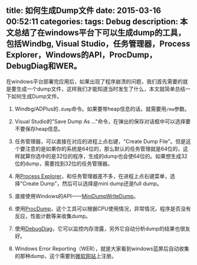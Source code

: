 title: 如何生成Dump文件
date: 2015-03-16 00:52:11
categories: 
tags: Debug
description: 本文总结了在windows平台下可以生成dump的工具，包括Windbg, Visual Studio，任务管理器，Process Explorer，Windows的API，ProcDump，DebugDiag和WER。 
---
在windows平台部署完应用后，如果出现了程序崩溃的问题，我们首先需要的就是要生成一个dump文件，这样我们才能知道当时发生了什么，本文就简单总结一下如何生成Dump文件。

1. Windbg/ADPlus的`.dump`命令。如果要带heap信息的话，就需要用`/ma`参数。

2. Visual Studio的"Save Dump As ..."命令，在弹出的保存对话框中可以选择要不要保存heap信息。

3. 任务管理器，可以直接在对应的进程上点右键，"Create Dump File"。但是这个要注意的是如果你的系统是64位的，那么默认的任务管理就是64位的，这样就算你选中的是32位的程序，生成的dump也会使64位的。如果想生成32位的dump，需要找到32位的任务管理器。

4. 用[Process Explorer](http://technet.microsoft.com/en-us/sysinternals/bb896653.aspx)，和任务管理器差不多，在进程上点右键菜单，选择"Create Dump"，然后可以选择是mini dump还是full dump。

5. 直接使用Windows的API——[MiniDumpWriteDump](https://msdn.microsoft.com/en-us/library/ms680360.aspx)。

6. 使用[ProcDump](https://technet.microsoft.com/en-us/sysinternals/dd996900.aspx)，这个工具可以根据CPU使用情况，异常情况，程序是否没有反应，性能计数等来收集dump。

7. 使用[DebugDiag](http://www.microsoft.com/en-us/download/details.aspx?id=26798)，它可以监控内存泄露，另外它自动分析dump的结果也很友好。

8. Windows Error Reporting（WER），就是大家看到windows蓝屏后自动收集的那种dump，这个需要到[微软网站](https://msdn.microsoft.com/en-us/library/windows/hardware/dn641144.aspx)上注册。
